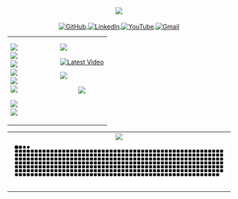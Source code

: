 <!-- Matrix GitHub Portfolio -->
<div align="center">

<!-- Hello World Title -->
<img src="https://readme-typing-svg.demolab.com?font=VT323&pause=30000&center=true&color=00FF80&size=40&width=700&lines=%3E+hello,+world!" />

<!-- Social Buttons Centered -->
<p align="center">
  <a href="https://github.com/Adityeah18?tab=repositories" target="_blank">
    <img src="https://img.shields.io/badge/Repositories-000000?style=flat&logo=github&logoColor=00FF80" alt="GitHub" style="vertical-align:middle;"/>
  </a>
  <a href="https://www.linkedin.com/in/aditya-yadav-77061a33a/" target="_blank">
    <img src="https://img.shields.io/badge/LinkedIn-000000?style=flat&logo=linkedin&logoColor=00FF80" alt="LinkedIn" style="vertical-align:middle;"/>
  </a>
  <a href="https://www.youtube.com/@Aypy27" target="_blank">
    <img src="https://img.shields.io/badge/YouTube-000000?style=flat&logo=youtube&logoColor=00FF80" alt="YouTube" style="vertical-align:middle;"/>
  </a>
  <a href="mailto:yadav.aditya595@gmail.com" target="_blank">
    <img src="https://img.shields.io/badge/Gmail-000000?style=flat&logo=gmail&logoColor=00FF80" alt="Gmail" style="vertical-align:middle;"/>
  </a>
</p>

</div>

<!-- Split into two columns using HTML table -->
<table width="50%">
<tr>

<!-- Left: Terminal Identity -->
<td width="50%" valign="top" align="left">

<p align="left">
  <img src="https://readme-typing-svg.demolab.com?font=VT323&pause=13000&color=00FF80&size=25&width=500&lines=%3E+identity" />
  <br />
  <img src="https://readme-typing-svg.demolab.com?font=VT323&pause=3000&color=00FF80&size=25&width=500&lines=Aditya+Yadav" />
  <br />
  <img src="https://readme-typing-svg.demolab.com?font=VT323&pause=14000&color=00FF80&size=25&width=500&lines=%3E+who_am_i" />
  <br />
  <img src="https://readme-typing-svg.demolab.com?font=VT323&pause=1000&color=00FF80&size=25&width=500&lines=Electrical+Engineer+%3B+Builder+%3B+Self-Taught+Programmer%3B+Curiosity+%3E+Currency%3B+Old+%2B+New+Tech+Explorer%3B+Code+is+Peace" />
  <br />
  <img src="https://readme-typing-svg.demolab.com?font=VT323&pause=15000&color=00FF80&size=25&width=500&lines=%3E+const_learning" />
  <br />
  <img src="https://readme-typing-svg.demolab.com?font=VT323&pause=250&color=00FF80&size=25&width=500&lines=true+%E2%96%8D" />
</p>

<!-- GitHub Stats -->
<p align="left">
  <img src="https://readme-typing-svg.demolab.com?font=VT323&pause=10000&color=00FF80&size=25&width=300&lines=%3E+stats" />
  <br />
  <img src="https://github-readme-stats.vercel.app/api?username=Adityeah18&show_icons=true&hide=prs,issues,contribs&title_color=00FF80&text_color=00FF80&icon_color=00FF80&bg_color=00000000&hide_border=true" />
</p>

</td>

<!-- Right: Latest Video -->
<td width="50%%" valign="top" align="center">

<p align="left">
  <img src="https://readme-typing-svg.demolab.com?font=VT323&pause=30000&color=00FF80&size=25&width=300&lines=%3E+latest_video" />
</p>
<p align="center">
  <a href="https://youtu.be/rlRKBSS9A4Y" target="_blank">
    <img src="https://img.youtube.com/vi/rlRKBSS9A4Y/maxresdefault.jpg" alt="Latest Video" width="400" height="200" />
  </a>
</p>
  


<!--  Activity Heatmap -->
<p align="left">
  <img src="https://readme-typing-svg.demolab.com?font=VT323&pause=10000&color=00FF80&size=25&width=300&lines=%3E+heat_map" />
<p align="center">
  <img src="https://github-readme-activity-graph.vercel.app/graph?username=Adityeah18&bg_color=000000&color=00FF80&line=00FF80&point=00FF80&area=true&hide_border=true" />
</p>



</td>

</tr>
</table>


<!-- Separate full-width table for contribution_tetris -->
<table width="100%">
  <tr>
    <td align="center">    
  <img src="https://readme-typing-svg.demolab.com?font=VT323&pause=10000&center=true&color=00FF80&size=30&width=700&lines=%3E+contribution_tetris" />
  <img src="https://github.com/Platane/snk/raw/output/github-contribution-grid-snake-dark.svg" /> 
  </tr>
</table>





